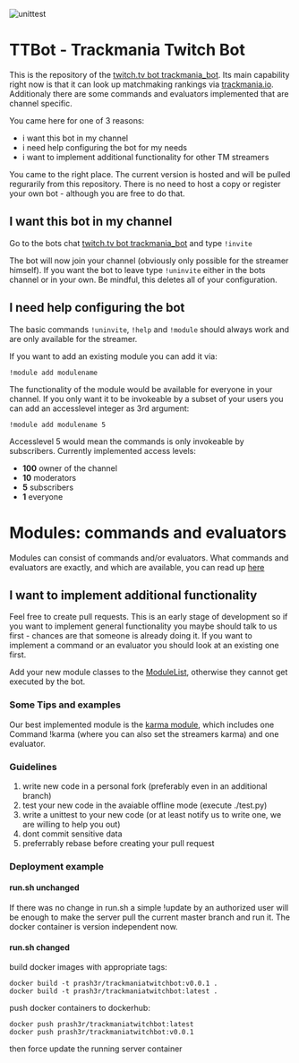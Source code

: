 ![unittest](https://github.com/prash3r/TrackmaniaTwitchBot/actions/workflows/unittest/badge.svg)

# TTBot - Trackmania Twitch Bot
This is the repository of the [twitch.tv bot trackmania_bot](https://www.twitch.tv/trackmania_bot). Its main capability right now is that it can look up matchmaking rankings via [trackmania.io](https://trackmania.io/#/players). Additionaly there are some commands and evaluators implemented that are channel specific.

You came here for one of 3 reasons:
 - i want this bot in my channel
 - i need help configuring the bot for my needs
 - i want to implement additional functionality for other TM streamers

You came to the right place. The current version is hosted and will be pulled regurarily from this repository. There is no need to host a copy or register your own bot - although you are free to do that. 

## I want this bot in my channel
Go to the bots chat [twitch.tv bot trackmania_bot](https://www.twitch.tv/trackmania_bot) and type `!invite`

The bot will now join your channel (obviously only possible for the streamer himself). If you want the bot to leave type `!uninvite` either in the bots channel or in your own. Be mindful, this deletes all of your configuration.

## I need help configuring the bot
The basic commands `!uninvite`, `!help` and `!module` should always work and are only available for the streamer.

If you want to add an existing module you can add it via:

    !module add modulename

The functionality of the module would be available for everyone in your channel. If you only want it to be invokeable by a subset of your users you can add an accesslevel integer as 3rd argument:

    !module add modulename 5

Accesslevel 5 would mean the commands is only invokeable by subscribers.
Currently implemented access levels:

 - **100** owner of the channel
 - **10** moderators
 - **5** subscribers
 - **1** everyone

# Modules: commands and evaluators
Modules can consist of commands and/or evaluators. What commands and evaluators are exactly, and which are available, you can read up [here](https://github.com/Prash3r/TrackmaniaTwitchBot/tree/master/TTBot/module)

## I want to implement additional functionality
Feel free to create pull requests. This is an early stage of development so if you want to implement general functionality you maybe should talk to us first - chances are that someone is already doing it. If you want to implement a command or an evaluator you should look at an existing one first.

Add your new module classes to the [ModuleList](https://github.com/Prash3r/TrackmaniaTwitchBot/tree/master/TTBot/module/ModuleList.py), otherwise they cannot get executed by the bot.

### Some Tips and examples
Our best implemented module is the [karma module](https://github.com/Prash3r/TrackmaniaTwitchBot/tree/master/TTBot/module/karma), which includes one Command !karma (where you can also set the streamers karma) and one evaluator.

### Guidelines
 1. write new code in a personal fork (preferably even in an additional branch)
 2. test your new code in the avaiable offline mode (execute ./test.py)
 3. write a unittest to your new code (or at least notify us to write one, we are willing to help you out)
 4. dont commit sensitive data
 5. preferrably rebase before creating your pull request

### Deployment example
#### run.sh unchanged
If there was no change in run.sh a simple
    !update
by an authorized user will be enough to make the server pull the current master branch and run it. The docker container is version independent now.

#### run.sh changed
build docker images with appropriate tags:

    docker build -t prash3r/trackmaniatwitchbot:v0.0.1 .
    docker build -t prash3r/trackmaniatwitchbot:latest .

push docker containers to dockerhub:

    docker push prash3r/trackmaniatwitchbot:latest
	docker push prash3r/trackmaniatwitchbot:v0.0.1

then force update the running server container
